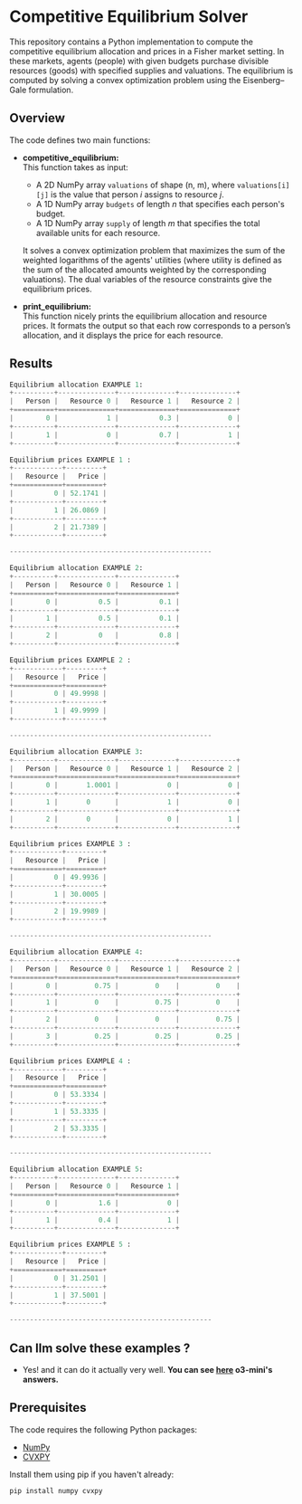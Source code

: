 # Competitive Equilibrium Solver

This repository contains a Python implementation to compute the competitive equilibrium allocation and prices in a Fisher market setting. In these markets, agents (people) with given budgets purchase divisible resources (goods) with specified supplies and valuations. The equilibrium is computed by solving a convex optimization problem using the Eisenberg–Gale formulation.

## Overview

The code defines two main functions:

- **competitive_equilibrium:**  
  This function takes as input:
  - A 2D NumPy array `valuations` of shape (n, m), where `valuations[i][j]` is the value that person *i* assigns to resource *j*.
  - A 1D NumPy array `budgets` of length *n* that specifies each person's budget.
  - A 1D NumPy array `supply` of length *m* that specifies the total available units for each resource.
  
  It solves a convex optimization problem that maximizes the sum of the weighted logarithms of the agents' utilities (where utility is defined as the sum of the allocated amounts weighted by the corresponding valuations). The dual variables of the resource constraints give the equilibrium prices.

- **print_equilibrium:**  
  This function nicely prints the equilibrium allocation and resource prices. It formats the output so that each row corresponds to a person’s allocation, and it displays the price for each resource.

## Results

```python
Equilibrium allocation EXAMPLE 1:
+----------+--------------+--------------+--------------+
|   Person |   Resource 0 |   Resource 1 |   Resource 2 |
+==========+==============+==============+==============+
|        0 |            1 |          0.3 |            0 |
+----------+--------------+--------------+--------------+
|        1 |            0 |          0.7 |            1 |
+----------+--------------+--------------+--------------+

Equilibrium prices EXAMPLE 1 :
+------------+---------+
|   Resource |   Price |
+============+=========+
|          0 | 52.1741 |
+------------+---------+
|          1 | 26.0869 |
+------------+---------+
|          2 | 21.7389 |
+------------+---------+

--------------------------------------------------

Equilibrium allocation EXAMPLE 2:
+----------+--------------+--------------+
|   Person |   Resource 0 |   Resource 1 |
+==========+==============+==============+
|        0 |          0.5 |          0.1 |
+----------+--------------+--------------+
|        1 |          0.5 |          0.1 |
+----------+--------------+--------------+
|        2 |          0   |          0.8 |
+----------+--------------+--------------+

Equilibrium prices EXAMPLE 2 :
+------------+---------+
|   Resource |   Price |
+============+=========+
|          0 | 49.9998 |
+------------+---------+
|          1 | 49.9999 |
+------------+---------+

--------------------------------------------------

Equilibrium allocation EXAMPLE 3:
+----------+--------------+--------------+--------------+
|   Person |   Resource 0 |   Resource 1 |   Resource 2 |
+==========+==============+==============+==============+
|        0 |       1.0001 |            0 |            0 |
+----------+--------------+--------------+--------------+
|        1 |       0      |            1 |            0 |
+----------+--------------+--------------+--------------+
|        2 |       0      |            0 |            1 |
+----------+--------------+--------------+--------------+

Equilibrium prices EXAMPLE 3 :
+------------+---------+
|   Resource |   Price |
+============+=========+
|          0 | 49.9936 |
+------------+---------+
|          1 | 30.0005 |
+------------+---------+
|          2 | 19.9989 |
+------------+---------+

--------------------------------------------------

Equilibrium allocation EXAMPLE 4:
+----------+--------------+--------------+--------------+
|   Person |   Resource 0 |   Resource 1 |   Resource 2 |
+==========+==============+==============+==============+
|        0 |         0.75 |         0    |         0    |
+----------+--------------+--------------+--------------+
|        1 |         0    |         0.75 |         0    |
+----------+--------------+--------------+--------------+
|        2 |         0    |         0    |         0.75 |
+----------+--------------+--------------+--------------+
|        3 |         0.25 |         0.25 |         0.25 |
+----------+--------------+--------------+--------------+

Equilibrium prices EXAMPLE 4 :
+------------+---------+
|   Resource |   Price |
+============+=========+
|          0 | 53.3334 |
+------------+---------+
|          1 | 53.3335 |
+------------+---------+
|          2 | 53.3335 |
+------------+---------+

--------------------------------------------------

Equilibrium allocation EXAMPLE 5:
+----------+--------------+--------------+
|   Person |   Resource 0 |   Resource 1 |
+==========+==============+==============+
|        0 |          1.6 |            0 |
+----------+--------------+--------------+
|        1 |          0.4 |            1 |
+----------+--------------+--------------+

Equilibrium prices EXAMPLE 5 :
+------------+---------+
|   Resource |   Price |
+============+=========+
|          0 | 31.2501 |
+------------+---------+
|          1 | 37.5001 |
+------------+---------+

--------------------------------------------------
```


## Can llm solve these examples ? 
- Yes! and it can do it actually very well.
**You can see [here](https://chatgpt.com/share/67ec0ace-42b8-8004-a939-10ff1721c27a) o3-mini's answers.**

## Prerequisites

The code requires the following Python packages:
- [NumPy](https://numpy.org/)
- [CVXPY](https://www.cvxpy.org/)

Install them using pip if you haven't already:

```bash
pip install numpy cvxpy
